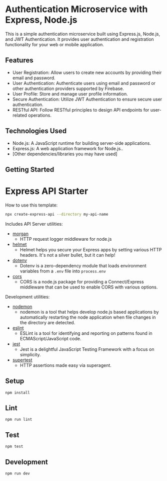 # Authentication Microservice with Express, Node.js

This is a simple authentication microservice built using Express.js, Node.js, and JWT Authentication. It provides user authentication and registration functionality for your web or mobile application.

## Features

- User Registration: Allow users to create new accounts by providing their email and password.
- User Authentication: Authenticate users using email and password or other authentication providers supported by Firebase.
- User Profile: Store and manage user profile information.
- Secure Authentication: Utilize JWT Authentication to ensure secure user authentication.
- RESTful API: Follow RESTful principles to design API endpoints for user-related operations.

## Technologies Used

- Node.js: A JavaScript runtime for building server-side applications.
- Express.js: A web application framework for Node.js..
- [Other dependencies/libraries you may have used]

## Getting Started

# Express API Starter

How to use this template:

```sh
npx create-express-api --directory my-api-name
```

Includes API Server utilities:

* [morgan](https://www.npmjs.com/package/morgan)
  * HTTP request logger middleware for node.js
* [helmet](https://www.npmjs.com/package/helmet)
  * Helmet helps you secure your Express apps by setting various HTTP headers. It's not a silver bullet, but it can help!
* [dotenv](https://www.npmjs.com/package/dotenv)
  * Dotenv is a zero-dependency module that loads environment variables from a `.env` file into `process.env`
* [cors](https://www.npmjs.com/package/cors)
  * CORS is a node.js package for providing a Connect/Express middleware that can be used to enable CORS with various options.

Development utilities:

* [nodemon](https://www.npmjs.com/package/nodemon)
  * nodemon is a tool that helps develop node.js based applications by automatically restarting the node application when file changes in the directory are detected.
* [eslint](https://www.npmjs.com/package/eslint)
  * ESLint is a tool for identifying and reporting on patterns found in ECMAScript/JavaScript code.
* [jest](https://www.npmjs.com/package/jest)
  * Jest is a delightful JavaScript Testing Framework with a focus on simplicity.
* [supertest](https://www.npmjs.com/package/supertest)
  * HTTP assertions made easy via superagent.

## Setup

```
npm install
```

## Lint

```
npm run lint
```

## Test

```
npm test
```

## Development

```
npm run dev
```
